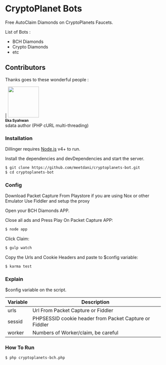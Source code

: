 # CryptoPlanet Bots

Free AutoClaim Diamonds on CryptoPlanets Faucets.

List of Bots :

  - BCH Diamonds
  - Crypto Diamonds
  - etc

## Contributors

Thanks goes to these wonderful people :

<!-- ALL-CONTRIBUTORS-LIST:START - Do not remove or modify this section -->
<!-- prettier-ignore -->
| [<img src="https://avatars.githubusercontent.com/u/1500684?v=3" width="100px;"/><br /><sub><b>Eka Syahwan</b></sub>](https://github.com/radenvodka)<br /> sdata author (PHP cURL multi-threading)
<!-- ALL-CONTRIBUTORS-LIST:END -->

### Installation

Dillinger requires [Node.js](https://nodejs.org/) v4+ to run.

Install the dependencies and devDependencies and start the server.

```sh
$ git clone https://github.com/meetdani/cryptoplanets-bot.git
$ cd cryptoplanets-bot
```
### Config

Download Packet Capture From Playstore
if you are using Nox or other Emulator Use Fiddler and setup the proxy

Open your BCH Diamonds APP.

Close all ads and Press Play On Packet Capture APP:
```sh
$ node app
```

Click Claim:
```sh
$ gulp watch
```

Copy the Urls and Cookie Headers and paste to $config variable:
```sh
$ karma test
```

### Explain

$config variable on the script.

| Variable | Description |
| ------ | ------ |
| urls | Url From Packet Capture or Fiddler |
| sessid | PHPSESSID cookie header from Packet Capture or Fiddler |
| worker | Numbers of Worker/claim, be careful |

### How To Run

```sh
$ php cryptoplanets-bch.php
```
